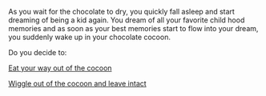 As you wait for the chocolate to dry, you quickly fall asleep and start dreaming of being a kid again. You dream
of all your favorite child hood memories and as soon as your best memories start to flow into your dream, you suddenly 
wake up in your chocolate cocoon.

Do you decide to:

[Eat your way out of the cocoon](eat-your-way/eat-your-way-out.md)

[Wiggle out of the cocoon and leave intact](wiggle-out/wiggle-your-way-out.md)

